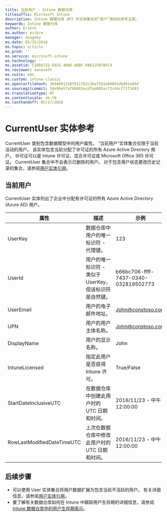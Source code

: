 ```yaml
---
title: 当前用户 - Intune 数据仓库
titlesuffix: Microsoft Intune
description: Intune 数据仓库 API 中实体集合的“用户”类别的参考主题。
keywords: Intune 数据仓库
author: Erikre
ms.author: erikre
manager: dougeby
ms.date: 05/15/2018
ms.topic: article
ms.prod: ''
ms.service: microsoft-intune
ms.technology: ''
ms.assetid: C10E6752-E925-40AD-ABBF-6B621FB7AFC4
ms.reviewer: aanavath
ms.suite: ems
ms.custom: intune-classic
ms.openlocfilehash: 3b94001310f9117b2c3ba7591d40891db891e86d
ms.sourcegitcommit: 34e96e57af6b861ecdfea085acf3c44cff1f3d43
ms.translationtype: HT
ms.contentlocale: zh-CN
ms.lasthandoff: 05/17/2018
---
```

# <a name="reference-for-current-user-entity"></a>CurrentUser 实体参考

CurrentUser 类别包含数据模型中的用户属性。 “当前用户”实体集合仅限于当前活动的用户。 该实体包含当前分配了许可证的所有 Azure Active Directory 用户。 许可证可以是 Intune 许可证、混合许可证或 Microsoft Office 365 许可证。 CurrentUser 集合中不会表示已删除的用户。 对于包含用户状态更改历史记录的集合，请参阅[用户实体引用](reports-ref-user.md)。


## <a name="current-user"></a>当前用户

CurrentUser 实体列出了企业中分配有许可证的所有 Azure Active Directory (Azure AD) 用户。

| 属性  | 描述 | 示例 |
|---------|------------|--------|
| UserKey |数据仓库中用户的唯一标识符 - 代理键。 |123 |
| UserId |用户的唯一标识符 - 类似于 UserKey，但该标识符是自然键。 |b66bc706-ffff-7437-0340-032819502773 |
| UserEmail |用户的电子邮件地址。 |John@constoso.com |
| UPN | 用户的用户主体名称。 | John@constoso.com |
| DisplayName |用户的显示名称。 |John |
| IntuneLicensed |指定此用户是否获得 Intune 许可。 |True/False |
| StartDateInclusiveUTC |在数据仓库中创建此用户时的 UTC 日期和时间。 |2016/11/23 - 中午 12:00:00 |
| RowLastModifiedDateTimeUTC |上次在数据仓库中修改此用户时的 UTC 日期和时间。 |2016/11/23 - 中午 12:00:00 |

## <a name="next-steps"></a>后续步骤
 - 可以使用 User 实体集合将用户数据扩展为包含当前不活跃的用户。 有关详细信息，请参阅[用户实体引用](reports-ref-user.md)。
 - 要了解有关数据仓库如何在 Intune 中跟踪用户生存期的详细信息，请参阅 [Intune 数据仓库中的用户生存期表示](reports-ref-user-timeline.md)。
